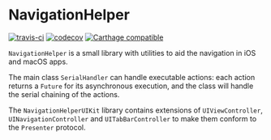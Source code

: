 # NavigationHelper

[![travis-ci](https://travis-ci.org/facile-it/NavigationHelper.svg?branch=master)](https://travis-ci.org/facile-it/NavigationHelper)
[![codecov](https://codecov.io/gh/facile-it/NavigationHelper/branch/master/graph/badge.svg)](https://codecov.io/gh/facile-it/NavigationHelper)
[![Carthage compatible](https://img.shields.io/badge/Carthage-compatible-4BC51D.svg?style=flat)](https://github.com/Carthage/Carthage)

`NavigationHelper` is a small library with utilities to aid the navigation in iOS and macOS apps.

The main class `SerialHandler` can handle executable actions: each action returns a `Future` for its asynchronous execution, and the class will handle the serial chaining of the actions.

The `NavigationHelperUIKit` library contains extensions of `UIViewController`, `UINavigationController` and `UITabBarController` to make them conform to the `Presenter` protocol.


